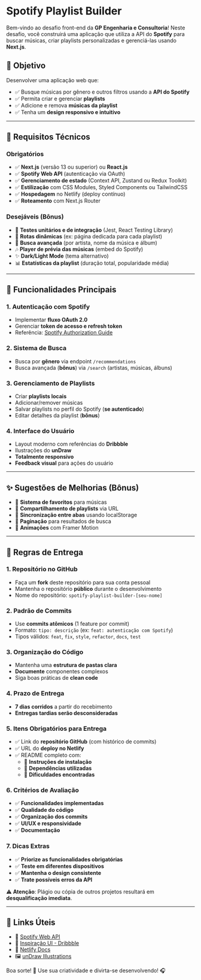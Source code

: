 # Spotify Playlist Builder

Bem-vindo ao desafio front-end da **GP Engenharia e Consultoria**! Neste desafio, você construirá uma aplicação que utiliza a API do **Spotify** para buscar músicas, criar playlists personalizadas e gerenciá-las usando **Next.js**.

## 🎯 Objetivo
Desenvolver uma aplicação web que:
- ✅ Busque músicas por gênero e outros filtros usando a **API do Spotify**
- ✅ Permita criar e gerenciar **playlists**
- ✅ Adicione e remova **músicas da playlist**
- ✅ Tenha um **design responsivo e intuitivo**

---

## 📌 Requisitos Técnicos

### **Obrigatórios**
- ✅ **Next.js** (versão 13 ou superior) ou **React.js**
- ✅ **Spotify Web API** (autenticação via OAuth)
- ✅ **Gerenciamento de estado** (Context API, Zustand ou Redux Toolkit)
- ✅ **Estilização** com CSS Modules, Styled Components ou TailwindCSS
- ✅ **Hospedagem** no Netlify (deploy contínuo)
- ✅ **Roteamento** com Next.js Router

### **Desejáveis (Bônus)**
- 🧪 **Testes unitários e de integração** (Jest, React Testing Library)
- 📂 **Rotas dinâmicas** (ex: página dedicada para cada playlist)
- 🎤 **Busca avançada** (por artista, nome da música e álbum)
- 🎶 **Player de prévia das músicas** (embed do Spotify)
- ✨ **Dark/Light Mode** (tema alternativo)
- 📊 **Estatísticas da playlist** (duração total, popularidade média)

---

## 🚀 Funcionalidades Principais

### **1. Autenticação com Spotify**
- Implementar **fluxo OAuth 2.0**
- Gerenciar **token de acesso e refresh token**
- Referência: [Spotify Authorization Guide](https://developer.spotify.com/documentation/general/guides/authorization-guide/)

### **2. Sistema de Busca**
- Busca por **gênero** via endpoint `/recommendations`
- Busca avançada (**bônus**) via `/search` (artistas, músicas, álbuns)

### **3. Gerenciamento de Playlists**
- Criar **playlists locais**
- Adicionar/remover músicas
- Salvar playlists no perfil do Spotify (**se autenticado**)
- Editar detalhes da playlist (**bônus**)

### **4. Interface do Usuário**
- Layout moderno com referências do **Dribbble**
- Ilustrações do **unDraw**
- **Totalmente responsivo**
- **Feedback visual** para ações do usuário

---

## ✨ Sugestões de Melhorias (Bônus)
- 🔹 **Sistema de favoritos** para músicas
- 🔹 **Compartilhamento de playlists** via URL
- 🔹 **Sincronização entre abas** usando localStorage
- 🔹 **Paginação** para resultados de busca
- 🔹 **Animações** com Framer Motion

---

## 📌 Regras de Entrega

### **1. Repositório no GitHub**
- Faça um **fork** deste repositório para sua conta pessoal
- Mantenha o repositório **público** durante o desenvolvimento
- Nome do repositório: `spotify-playlist-builder-[seu-nome]`

### **2. Padrão de Commits**
- Use **commits atômicos** (1 feature por commit)
- Formato: `tipo: descrição` (ex: `feat: autenticação com Spotify`)
- Tipos válidos: `feat`, `fix`, `style`, `refactor`, `docs`, `test`

### **3. Organização do Código**
- Mantenha uma **estrutura de pastas clara**
- **Documente** componentes complexos
- Siga boas práticas de **clean code**

### **4. Prazo de Entrega**
- **7 dias corridos** a partir do recebimento
- **Entregas tardias serão desconsideradas**

### **5. Itens Obrigatórios para Entrega**
- ✅ Link do **repositório GitHub** (com histórico de commits)
- ✅ URL do **deploy no Netlify**
- ✅ README completo com:
  - 📌 **Instruções de instalação**
  - 📌 **Dependências utilizadas**
  - 📌 **Dificuldades encontradas**

### **6. Critérios de Avaliação**
- ✅ **Funcionalidades implementadas**
- ✅ **Qualidade do código**
- ✅ **Organização dos commits**
- ✅ **UI/UX e responsividade**
- ✅ **Documentação**

### **7. Dicas Extras**
- ✅ **Priorize as funcionalidades obrigatórias**
- ✅ **Teste em diferentes dispositivos**
- ✅ **Mantenha o design consistente**
- ✅ **Trate possíveis erros da API**

⚠️ **Atenção**: Plágio ou cópia de outros projetos resultará em **desqualificação imediata**.

---

## 📎 Links Úteis
- 🎵 [Spotify Web API](https://developer.spotify.com/documentation/web-api/)
- 🎨 [Inspiração UI - Dribbble](https://dribbble.com/)
- 🚀 [Netlify Docs](https://docs.netlify.com/)
- 🖼️ [unDraw Illustrations](https://undraw.co/)

Boa sorte! 🚀 Use sua criatividade e divirta-se desenvolvendo! 🎧

